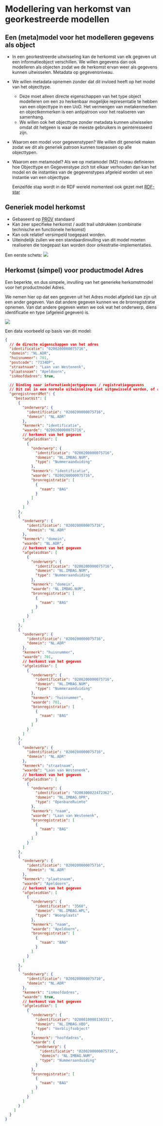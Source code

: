 # Modellering van herkomst van georkestreerde modellen

## Een (meta)model voor het modelleren gegevens als object

* In een georkestreerde uitwisseling kan de herkomst van elk gegeven uit een informatieobject verschillen. We willen gegevens dan ook modelleren als objecten zodat we de herkomst ervan weer als gegevens kunnen uitwisselen. Metadata op gegevensniveau.
* We willen metadata opnemen zonder dat dit invloed heeft op het model van het objecttype.
  * Deze moet alleen directe eigenschappen van het type object modelleren om een zo herkenbaar mogelijke representatie te hebben van een objecttype in een UoD. Het vermengen van metakenmerken en objectkenmerken is een antipatroon voor het realiseren van samenhang.
  * We willen ook het objecttype zonder metadata kunnen uitwisselen omdat dit hetgeen is waar de meeste gebruikers in geinteresseerd zijn.
* Waarom een model voor gegevenstypen? We willen dit generiek maken zodat we dit als generiek patroon kunnen toepassen op alle objecttypen.
* Waarom een metamodel? Als we op metamodel (M2) niveau definieren hoe Objecttype en Gegevenstype zich tot elkaar verhouden dan kan het model en de instanties van de gegevenstypes afgeleid worden uit een instantie van een objecttype.
  
  Eenzelfde stap wordt in de RDF wereld momenteel ook gezet met [RDF-star](https://w3c.github.io/rdf-star/cg-spec)

## Generiek model herkomst

* Gebaseerd op [PROV](https://www.w3.org/TR/prov-overview/) standaard
* Kan zeer specifieke herkomst / audit trail uitdrukken (combinatie technische en functionele herkomst)
* Kan ook relatief versimpeld toegepast worden.
* Uiteindelijk zullen we een standaardinvulling van dit model moeten realiseren die toegepast kan worden door orkestratie-implementaties.

Een eerste schets:
![](./media/herkomst/herkomst-generiek.drawio.png)


## Herkomst (simpel) voor productmodel Adres

Een beperkte, en dus simpele, invulling van het generieke herkomstmodel voor het productmodel Adres.

We nemen hier op dat een gegeven uit het Adres model afgeleid kan zijn uit een ander gegeven. 
Van dat andere gegeven kunnen we de bronregistratie opnemen.
Van dat andere gegeven weten we ook wat het onderwerp, diens identificatie en type (afgeleid gegeven) is.

![](./media/herkomst/adres-herkomst.drawio.png)

Een data voorbeeld op basis van dit model:

```json
{
  // de directe eigenschappen van het adres
  "identificatie": "0200200000075716",
  "domein": "NL.ADR",
  "huisnummer": 701,
  "postcode": "7334DP",
  "straatnaam": "Laan van Westenenk",
  "plaatsnaam": "Apeldoorn",
  "isHoofdadres": true,

  // Binding naar informatieobjectgegevens / registratiegegevens
  // Dit zal in een normale uitwisseling niet uitgewisseld worden, of apart opvraagbaar zijn.
  "geregistreerdMet": {
    "bestaatUit": [
      {
        "onderwerp": {
          "identificatie": "0200200000075716",
          "domein": "NL.ADR"
        },
        "kenmerk": "identificatie",
        "waarde": "0200200000075716",
        // herkomst van het gegeven
        "afgeleidVan": [
          {
            "onderwerp": {
              "identificatie": "0200200000075716",
              "domein": "NL.IMBAG.NUM",
              "type": "Nummeraanduiding" 
            },
            "kenmerk": "identificatie",
            "waarde": "0200200000075716",
            "bronregistratie": [
              {
                "naam": "BAG"
              }
            ]
          }
        ]
      },
      {
        "onderwerp": {
          "identificatie": "0200200000075716",
          "domein": "NL.ADR"
        },
        "kenmerk": "domein",
        "waarde": "NL.ADR",
        // herkomst van het gegeven
        "afgeleidVan": [
          {
            "onderwerp": {
              "identificatie": "0200200000075716",
              "domein": "NL.IMBAG.NUM",
              "type": "Nummeraanduiding" 
            },
            "kenmerk": "domein",
            "waarde": "NL.IMBAG.NUM",
            "bronregistratie": [
              {
                "naam": "BAG"
              }
            ]
          }
        ]
      },
      {
        "onderwerp": {
          "identificatie": "0200200000075716",
          "domein": "NL.ADR"
        },
        "kenmerk": "huisnummer",
        "waarde": 701,
        // herkomst van het gegeven
        "afgeleidVan": [
          {
            "onderwerp": {
              "identificatie": "0200200000075716",
              "domein": "NL.IMBAG.NUM",
              "type": "Nummeraanduiding" 
            },
            "kenmerk": "huisnummer",
            "waarde": 701,
            "bronregistratie": [
              {
                "naam": "BAG"
              }
            ]
          }
        ]
      },
      {
        "onderwerp": {
          "identificatie": "0200200000075716",
          "domein": "NL.ADR"
        },
        "kenmerk": "straatnaam",
        "waarde": "Laan van Westenenk",
        // herkomst van het gegeven
        "afgeleidVan": [
          {
            "onderwerp": {
              "identificatie": "0200300022472362",
              "domein": "NL.IMBAG.OPR",
              "type": "OpenbareRuimte" 
            },
            "kenmerk": "naam",
            "waarde": "Laan van Westenenk",
            "bronregistratie": [
              {
                "naam": "BAG"
              }
            ]
          }
        ]
      },
      {
        "onderwerp": {
          "identificatie": "0200200000075716",
          "domein": "NL.ADR"
        },
        "kenmerk": "plaatsnaam",
        "waarde": "Apeldoorn",
        // herkomst van het gegeven
        "afgeleidVan": [
          {
            "onderwerp": {
              "identificatie": "3560",
              "domein": "NL.IMBAG.WPL",
              "type": "Woonplaats" 
            },
            "kenmerk": "naam",
            "waarde": "Apeldoorn",
            "bronregistratie": [
              {
                "naam": "BAG"
              }
            ]
          }
        ]
      },
      {
        "onderwerp": {
          "identificatie": "0200200000075716",
          "domein": "NL.ADR"
        },
        "kenmerk": "isHoofdadres",
        "waarde": true,
        // herkomst van het gegeven
        "afgeleidVan": [
          {
            "onderwerp": {
              "identificatie": "0200010000130331",
              "domein": "NL.IMBAG.VBO",
              "type": "Verblijfsobject" 
            },
            "kenmerk": "hoofdadres",
            "waarde": {
              "onderwerp": {
                "identificatie": "0200200000075716",
                "domein": "NL.IMBAG.NUM",
                "type": "Nummeraanduiding"
              }
            },
            "bronregistratie": [
              {
                "naam": "BAG"
              }
            ]
          }
        ]
      }
    ]
  }
}
```